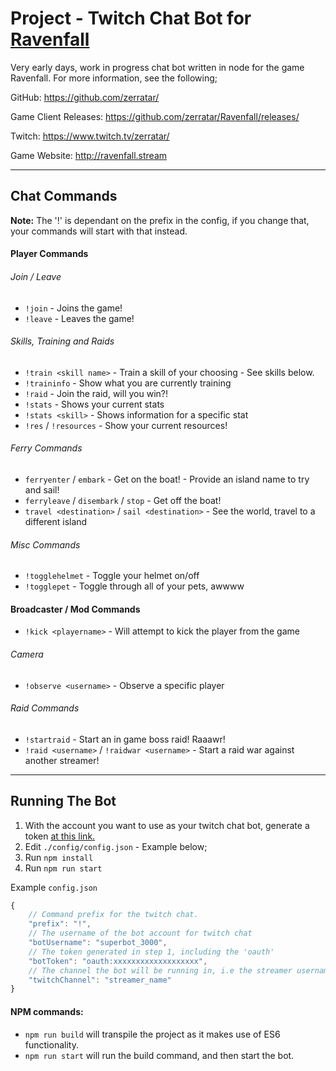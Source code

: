 # Project - Twitch Chat Bot for [Ravenfall](http://ravenfall.stream)

Very early days, work in progress chat bot written in node for the game Ravenfall. For more information, see the following;

GitHub: https://github.com/zerratar/

Game Client Releases: https://github.com/zerratar/Ravenfall/releases/

Twitch: https://www.twitch.tv/zerratar/

Game Website: http://ravenfall.stream

---

## Chat Commands

**Note:** The '!' is dependant on the prefix in the config, if you change that, your commands will start with that instead.

#### Player Commands

###### Join / Leave
- `!join` - Joins the game!
- `!leave`  - Leaves the game!

###### Skills, Training and Raids
- `!train <skill name>` - Train a skill of your choosing - See skills below.
- `!traininfo` - Show what you are currently training
- `!raid` - Join the raid, will you win?!
- `!stats` - Shows your current stats
- `!stats <skill>` - Shows information for a specific stat
- `!res` / `!resources` - Show your current resources!

###### Ferry Commands

- `ferryenter` / `embark` - Get on the boat! - Provide an island name to try and sail!
- `ferryleave` / `disembark` / `stop` - Get off the boat!
- `travel <destination>` / `sail <destination>` - See the world, travel to a different island

###### Misc Commands
- `!togglehelmet` - Toggle your helmet on/off
- `!togglepet` - Toggle through all of your pets, awwww

#### Broadcaster / Mod Commands

- `!kick <playername>` - Will attempt to kick the player from the game

###### Camera
- `!observe <username>` - Observe a specific player

###### Raid Commands
- `!startraid` - Start an in game boss raid! Raaawr!
- `!raid <username>` / `!raidwar <username>` - Start a raid war against another streamer!

---

## Running The Bot

1. With the account you want to use as your twitch chat bot, generate a token [at this link.](https://twitchapps.com/tmi/)
2. Edit `./config/config.json` - Example below;
3. Run `npm install`
4. Run `npm run start`

Example `config.json`
```js
{
    // Command prefix for the twitch chat.
    "prefix": "!",
    // The username of the bot account for twitch chat
    "botUsername": "superbot_3000",
    // The token generated in step 1, including the 'oauth'
    "botToken": "oauth:xxxxxxxxxxxxxxxxxxx",
    // The channel the bot will be running in, i.e the streamer username
    "twitchChannel": "streamer_name"
}
```

#### NPM commands:
- `npm run build` will transpile the project as it makes use of ES6 functionality.
- `npm run start` will run the build command, and then start the bot.
